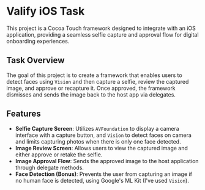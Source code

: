 # Valify iOS Task

This project is a Cocoa Touch framework designed to integrate with an iOS application, providing a seamless selfie capture and approval flow for digital onboarding experiences.

## Task Overview

The goal of this project is to create a framework that enables users to detect faces using `Vision` and then capture a selfie, review the captured image, and approve or recapture it. Once approved, the framework dismisses and sends the image back to the host app via delegates.

## Features

- **Selfie Capture Screen**: Utilizes `AVFoundation` to display a camera interface with a capture button, and `Vision` to detect faces on camera and limits capturing photos when there is only one face detected.
- **Image Review Screen**: Allows users to view the captured image and either approve or retake the selfie.
- **Image Approval Flow**: Sends the approved image to the host application through delegate methods.
- **Face Detection (Bonus)**: Prevents the user from capturing an image if no human face is detected, using Google's ML Kit (I've used `Vision`).

